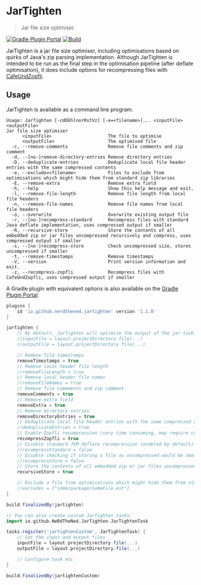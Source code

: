 # JarTighten

> Jar file size optimiser.

[![Gradle Plugin Portal](https://img.shields.io/gradle-plugin-portal/v/io.github.nerdthened.jartighten)](https://plugins.gradle.org/plugin/io.github.nerdthened.jartighten)
[![Build](https://github.com/NeRdTheNed/JarTighten/actions/workflows/gradle.yml/badge.svg)](https://github.com/NeRdTheNed/JarTighten/actions/workflows/gradle.yml)

JarTighten is a jar file size optimiser, including optimisations based on quirks of Java's zip parsing implementation. Although JarTighten is intended to be run as the final step in the optimisation pipeline (after deflate optimisation), it does include options for recompressing files with [CafeUndZopfli](https://github.com/eustas/CafeUndZopfli).

## Usage

JarTighten is available as a command line program:

```
Usage: JarTighten [-cdDEhlnorRstVz] [-e=<filename>]... <inputFile> <outputFile>
Jar file size optimiser
      <inputFile>                     The file to optimise
      <outputFile>                    The optimised file
  -c, --remove-comments               Remove file comments and zip comment
  -d, --[no-]remove-directory-entries Remove directory entries
  -D, --deduplicate-entries           Deduplicate local file header entries with the same compressed contents
  -e, --exclude=<filename>            Files to exclude from optimisations which might hide them from standard zip libraries
  -E, --remove-extra                  Remove extra field
  -h, --help                          Show this help message and exit.
  -l, --remove-file-length            Remove file length from local file headers
  -n, --remove-file-names             Remove file names from local file headers
  -o, --overwrite                     Overwrite existing output file
  -r, --[no-]recompress-standard      Recompress files with standard Java deflate implementation, uses compressed output if smaller
  -R, --recursive-store               Store the contents of all embedded zip or jar files uncompressed recursively and compress, uses compressed output if smaller
  -s, --[no-]recompress-store         Check uncompressed size, stores uncompressed if smaller
  -t, --remove-timestamps             Remove timestamps
  -V, --version                       Print version information and exit.
  -z, --recompress-zopfli             Recompress files with CafeUndZopfli, uses compressed output if smaller
```

A Gradle plugin with equivalent options is also available on the [Gradle Plugin Portal](https://plugins.gradle.org/plugin/io.github.nerdthened.jartighten):

```groovy
plugins {
    id 'io.github.nerdthened.jartighten' version '1.1.0'
}

jartighten {
    // By default, JarTighten will optimise the output of the jar task.
    //inputFile = layout.projectDirectory.file(...)
    //outputFile = layout.projectDirectory.file(...)

    // Remove file timestamps
    removeTimestamps = true
    // Remove local header file length
    //removeFileLength = true
    // Remove local header file names
    //removeFileNames = true
    // Remove file commments and zip comment
    removeComments = true
    // Remove extra field
    removeExtra = true
    // Remove directory entries
    removeDirectoryEntries = true
    // Deduplicate local file header entries with the same compressed contents
    //deduplicateEntries = true
    // Enable Zopfli recompression (very time consuming, may require configuring Gradle to use more memory)
    recompressZopfli = true
    // Disable standard JVM deflate recompression (enabled by default)
    //recompressStandard = false
    // Disable checking if storing a file as uncompressed would be smaller (enabled by default)
    //recompressStore = false
    // Store the contents of all embedded zip or jar files uncompressed recursively and compress, uses compressed output if smaller
    recursiveStore = true

    // Exclude a file from optimisations which might hide them from standard zip libraries
    //excludes = ["some/package/SomeFile.ext"]
}

build.finalizedBy(jartighten)

// You can also create custom JarTighten tasks:
import io.github.NeRdTheNed.JarTighten.JarTightenTask

tasks.register('jartightenCustom', JarTightenTask) {
    // Set the input and output files
    inputFile = layout.projectDirectory.file(...)
    outputFile = layout.projectDirectory.file(...)

    // Configure task etc
}

build.finalizedBy(jartightenCustom)
```
